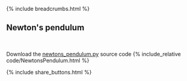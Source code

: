 {% include breadcrumbs.html %}

## Newton&apos;s pendulum
<div class="header_line"><br/></div>

Download the [newtons_pendulum.py](code/newtons_pendulum.py) source code
{% include_relative code/NewtonsPendulum.html %}

<p style="clear: both;"></p>

{% include share_buttons.html %}